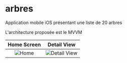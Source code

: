 # arbres
Application mobile iOS présentant une liste de 20 arbres

L'architecture proposée est le MVVM

Home Screen                |  Detail View
:-------------------------:|:-------------------------:
![Home](https://user-images.githubusercontent.com/4025630/168569117-a17c945b-22b5-4919-a2bc-29b25eb6e574.png)  |  ![Detail View](https://user-images.githubusercontent.com/4025630/168569132-ae68759d-e8b9-43d6-858a-34e32e42851a.png)




